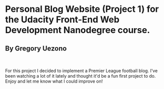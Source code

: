 # Personal Blog Website (Project 1) for the Udacity Front-End Web Development Nanodegree course. <br />
## By Gregory Uezono
<br />
<br />
For this project I decided to implement a Premier League football blog. I've been watching a lot of it lately and thought it'd be a fun first project to do. Enjoy and let me know what I could improve on!
